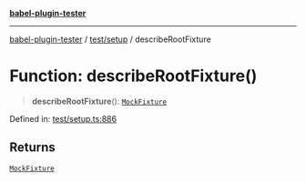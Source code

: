 [**babel-plugin-tester**](../../../README.md)

***

[babel-plugin-tester](../../../README.md) / [test/setup](../README.md) / describeRootFixture

# Function: describeRootFixture()

> **describeRootFixture**(): [`MockFixture`](../interfaces/MockFixture.md)

Defined in: [test/setup.ts:886](https://github.com/babel-utils/babel-plugin-tester/blob/fc3d21b0d5e00d8cddad4db323f3724c672066fd/test/setup.ts#L886)

## Returns

[`MockFixture`](../interfaces/MockFixture.md)
